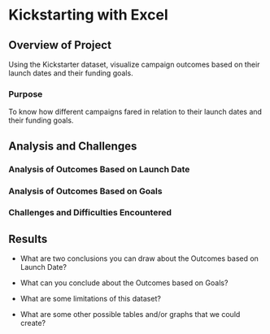 # Kickstarting with Excel

## Overview of Project
Using the Kickstarter dataset, visualize campaign outcomes based on their launch dates and their funding goals.

### Purpose
To know how different campaigns fared in relation to their launch dates and their funding goals. 

## Analysis and Challenges

### Analysis of Outcomes Based on Launch Date

### Analysis of Outcomes Based on Goals

### Challenges and Difficulties Encountered

## Results

- What are two conclusions you can draw about the Outcomes based on Launch Date?

- What can you conclude about the Outcomes based on Goals?

- What are some limitations of this dataset?

- What are some other possible tables and/or graphs that we could create?
